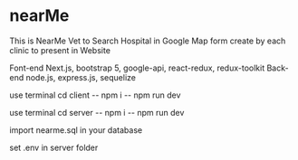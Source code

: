 # nearMe

This is NearMe Vet to Search Hospital in Google Map form create by each clinic to present in Website

Font-end Next.js, bootstrap 5, google-api, react-redux, redux-toolkit
Back-end node.js, express.js, sequelize 


use terminal cd client
-- npm i
-- npm run dev

use terminal cd server
-- npm i
-- npm run dev

import nearme.sql in your database

set .env in server folder
